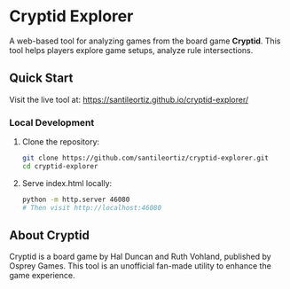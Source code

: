 # Cryptid Explorer

A web-based tool for analyzing games from the board game **Cryptid**. This tool
helps players explore game setups, analyze rule intersections.

## Quick Start

Visit the live tool at: <https://santileortiz.github.io/cryptid-explorer/>

### Local Development

1. Clone the repository:

   ```bash
   git clone https://github.com/santileortiz/cryptid-explorer.git
   cd cryptid-explorer
   ```

2. Serve index.html locally:

   ```bash
   python -m http.server 46080
   # Then visit http://localhost:46080
   ```

## About Cryptid

Cryptid is a board game by Hal Duncan and Ruth Vohland, published by Osprey
Games. This tool is an unofficial fan-made utility to enhance the game
experience.
